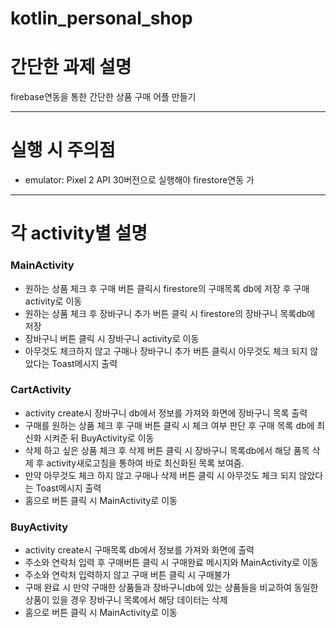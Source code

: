 # kotlin_personal_shop
<h1>간단한 과제 설명</h1>
<p>firebase연동을 통한 간단한 상품 구매 어플 만들기</p>
<hr>
<h1>실행 시 주의점</h1>
<ul>
    <li>emulator: Pixel 2 API 30버전으로 실행해야 firestore연동 가</li>
</ul>
<hr>
<h1>각 activity별 설명</h1>
<h3>MainActivity</h3>
<ul>
    <li>원하는 상품 체크 후 구매 버튼 클릭시 firestore의 구매목록 db에 저장 후 구매 activity로 이동</li>
    <li>원하는 상품 체크 후 장바구니 추가 버튼 클릭 시
        firestore의 장바구니 목록db에 저장</li>
    <li>장바구니 버튼 클릭 시 장바구니 activity로 이동</li>
    <li>아무것도 체크하지 않고 구매나 장바구니 추가 버튼 클릭시 아무것도 체크 되지 않았다는
    Toast메시지 출력</li>
</ul>
<h3>CartActivity</h3>

<ul>
    <li>activity create시 장바구니 db에서 정보를 가져와 화면에 장바구니 목록 출력</li>

   <li>구매를 원하는 상품 체크 후 구매 버튼 클릭 시 체크 여부 판단 후
        구매 목록 db에 최신화 시켜준 뒤 BuyActivity로 이동</li>
    <li>삭제 하고 싶은 상품 체크 후 삭제 버튼 클릭 시 장바구니 목록db에서 해당 품목
    삭제 후 activity새로고침을 통하여 바로 최신화된 목록 보여줌.</li>
    <li>만약 아무것도 체크 하지 않고 구매나 삭제 버튼 클릭 시 아무것도 체크 되지 않았다는 Toast메시지 출력</li>
    <li>홈으로 버튼 클릭 시 MainActivity로 이동</li>
</ul>

<h3>BuyActivity</h3>

<ul>
    <li>activity create시 구매목록 db에서 정보를 가져와 화면에 출력</li>

   <li>주소와 연락처 입력 후 구매버튼 클릭 시 구매완료 메시지와 MainActivity로 이동
        </li>
    <li>주소와 연락처 입력하지 않고 구매 버튼 클릭 시 구매불가</li>
    <li>구매 완료 시 만약 구매한 상품들과 장바구니db에 있는 상품들을 비교하여 동일한 상품이
        있을 경우 장바구니 목록에서 해당 데이터는 삭제
        </li>

   <li>홈으로 버튼 클릭 시 MainActivity로 이동</li>
</ul>

